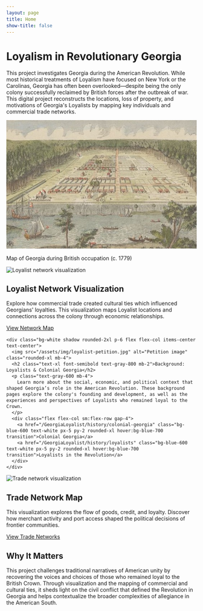 ```yaml
---
layout: page
title: Home
show-title: false
---
```


<div class="w-full flex flex-col items-center justify-start px-4 py-10 bg-gray-50">
  <div class="max-w-5xl text-center mb-12">
    <h1 class="text-4xl md:text-5xl font-bold text-gray-900 mb-6">Loyalism in Revolutionary Georgia</h1>
    <p class="text-lg text-gray-700 leading-relaxed">
      This project investigates Georgia during the American Revolution.
      While most historical treatments of Loyalism have focused on New York or the Carolinas, Georgia has often been overlooked—despite being the
      only colony successfully reclaimed by British forces after the outbreak of war. This digital project reconstructs the locations, loss of property, and
      motivations of Georgia's Loyalists by mapping key individuals and commercial trade networks.
    </p>
  </div>

  <!-- Image block -->
  <div class="w-full max-w-4xl mb-12">
    <img src="assets/img/Savannah.jpg" alt="Map of Georgia, 1779" class="rounded-xl shadow-lg mx-auto">
    <p class="text-center text-sm text-gray-500 mt-2">Map of Georgia during British occupation (c. 1779)</p>
  </div>

  <!-- Section with project intro and links -->
  <div class="grid grid-cols-1 md:grid-cols-2 gap-8 max-w-5xl w-full mb-16">
    <div class="bg-white shadow rounded-2xl p-6 flex flex-col items-center text-center">
      <img src="/assets/img/loyalist-network.jpg" alt="Loyalist network visualization" class="rounded-xl mb-4">
      <h2 class="text-xl font-semibold text-gray-800 mb-2">Loyalist Network Visualization</h2>
      <p class="text-gray-600 mb-4">
        Explore how commercial trade created cultural ties which influenced Georgians' loyalties. This visualization maps Loyalist locations and connections across the colony through economic relationships.
      </p>
      <a href="/GeorgiaLoyalist/Gloyalists" class="bg-blue-600 text-white px-5 py-2 rounded-xl hover:bg-blue-700 transition">View Network Map</a>
    </div>

    <div class="bg-white shadow rounded-2xl p-6 flex flex-col items-center text-center">
      <img src="/assets/img/loyalist-petition.jpg" alt="Petition image" class="rounded-xl mb-4">
      <h2 class="text-xl font-semibold text-gray-800 mb-2">Background: Loyalists & Colonial Georgia</h2>
      <p class="text-gray-600 mb-4">
        Learn more about the social, economic, and political context that shaped Georgia’s role in the American Revolution. These background pages explore the colony's founding and development, as well as the experiences and perspectives of Loyalists who remained loyal to the Crown.
      </p>
      <div class="flex flex-col sm:flex-row gap-4">
        <a href="/GeorgiaLoyalist/history/colonial-georgia" class="bg-blue-600 text-white px-5 py-2 rounded-xl hover:bg-blue-700 transition">Colonial Georgia</a>
        <a href="/GeorgiaLoyalist/history/loyalists" class="bg-blue-600 text-white px-5 py-2 rounded-xl hover:bg-blue-700 transition">Loyalists in the Revolution</a>
      </div>
    </div>

  <!-- New Trade Networks Section -->
  <div class="bg-white shadow rounded-2xl p-6 flex flex-col items-center text-center mb-16 max-w-xl">
    <img src="/assets/img/trade-network.jpg" alt="Trade network visualization" class="rounded-xl mb-4">
    <h2 class="text-xl font-semibold text-gray-800 mb-2">Trade Network Map</h2>
    <p class="text-gray-600 mb-4">
      This visualization explores the flow of goods, credit, and loyalty. Discover how merchant activity and port access shaped the political decisions of frontier communities.
    </p>
    <a href="/GeorgiaLoyalist/trade" class="bg-blue-600 text-white px-5 py-2 rounded-xl hover:bg-blue-700 transition">View Trade Networks</a>
  </div>

  <!-- Concluding paragraph -->
  <div class="max-w-4xl text-center">
    <h2 class="text-2xl font-bold text-gray-900 mb-4">Why It Matters</h2>
    <p class="text-lg text-gray-700 leading-relaxed">
      This project challenges traditional narratives of American unity by recovering the voices and choices of those who remained loyal to the British Crown. 
      Through visualization and the mapping of commercial and cultural ties, it sheds light on the civil conflict that defined the Revolution in Georgia and helps contextualize 
      the broader complexities of allegiance in the American South.
    </p>
  </div>
</div>
